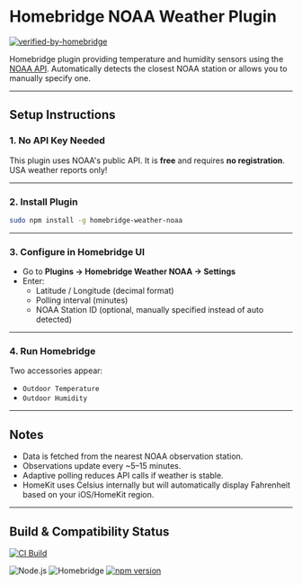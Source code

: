 # Homebridge NOAA Weather Plugin
[![verified-by-homebridge](https://img.shields.io/badge/homebridge-verified-blueviolet?color=%23491F59&style=for-the-badge&logoColor=%23FFFFFF&logo=homebridge)](https://github.com/homebridge/homebridge/wiki/Verified-Plugins)

Homebridge plugin providing temperature and humidity sensors using the [NOAA API](https://www.weather.gov/documentation/services-web-api).
Automatically detects the closest NOAA station or allows you to manually specify one.

---

## Setup Instructions

### 1. No API Key Needed

This plugin uses NOAA's public API. It is **free** and requires **no registration**. USA weather reports only!

---

### 2. Install Plugin

```bash
sudo npm install -g homebridge-weather-noaa
```

---

### 3. Configure in Homebridge UI

- Go to **Plugins → Homebridge Weather NOAA → Settings**
- Enter:
  - Latitude / Longitude (decimal format)
  - Polling interval (minutes)
  - NOAA Station ID (optional, manually specified instead of auto detected)

---

### 4. Run Homebridge

Two accessories appear:
- `Outdoor Temperature`
- `Outdoor Humidity`

---

## Notes

- Data is fetched from the nearest NOAA observation station.
- Observations update every ~5–15 minutes.
- Adaptive polling reduces API calls if weather is stable.
- HomeKit uses Celsius internally but will automatically display Fahrenheit based on your iOS/HomeKit region.

---

## Build & Compatibility Status

[![CI Build](https://github.com/Phirtue/homebridge-weather-noaa/actions/workflows/ci.yml/badge.svg)](https://github.com/Phirtue/homebridge-weather-noaa/actions/workflows/ci.yml)

![Node.js](https://img.shields.io/badge/node-18%20|%2020%20|%2022-green)
![Homebridge](https://img.shields.io/badge/homebridge-v1%20|%20v2-blue)
[![npm version](https://img.shields.io/npm/v/homebridge-weather-noaa.svg)](https://www.npmjs.com/package/homebridge-weather-noaa)
